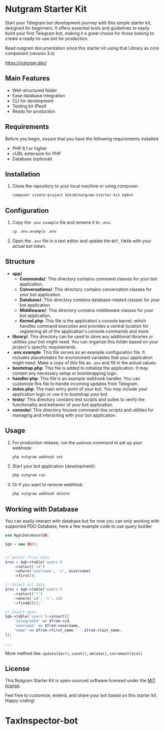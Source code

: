# Nutgram Starter Kit

Start your Telegram bot development journey with this simple starter kit, designed for beginners. It offers essential tools and guidelines to easily build your first Telegram bot, making it a great choice for those looking to create a ready-to-use bot for production.

Read nutgram documentation since this starter kit using that Library as core component (version 3.x)

https://nutgram.dev/

## Main Features

- Well-structured folder
- Ease database integration
- CLI for development
- Testing kit (Pest)
- Ready for production

## Requirements

Before you begin, ensure that you have the following requirements installed:

- PHP 8.1 or higher
- cURL extension for PHP
- Database (optional)

## Installation

1. Clone the repository to your local machine or using composer:

    ```bash
    composer create-project bots8/nutgram-starter-kit mybot
    ```

## Configuration

1. Copy the `.env.example` file and rename it to `.env`:

    ```bash
    cp .env.example .env
    ```

2. Open the `.env` file in a text editor and update the `BOT_TOKEN` with your actual bot token.

## Structure

- **app/**
  - **Commands/**: This directory contains command classes for your bot application.
  - **Conversations/**: This directory contains conversation classes for your bot application.
  - **Database/**: This directory contains database-related classes for your bot application.
  - **Middleware/**: This directory contains middleware classes for your bot application.
  - **Kernel.php**: This file is the application's console kernel, which handles command execution and provides a central location for registering all of the application's console commands and more.
- **library/**: This directory can be used to store any additional libraries or utilities your bot might need. You can organize this folder based on your project's specific requirements.
- **.env.example**: This file serves as an example configuration file. It includes placeholders for environment variables that your application might need. Make a copy of this file as `.env` and fill in the actual values.
- **bootstrap.php**: This file is added to initialize the application. It may contain any necessary setup or bootstrapping logic.
- **handler.php**: This file is an example webhook handler. You can customize this file to handle incoming updates from Telegram.
- **index.php**: The main entry point of your bot. You may include your application logic or use it to bootstrap your bot.
- **tests/**: This directory contains test scripts and suites to verify the functionality and behavior of your bot application.
- **console/**: This directory houses command-line scripts and utilities for managing and interacting with your bot application.



## Usage

1. For production release, run the `webhook` command to set up your webhook:

    ```bash
    php nutgram webhook set
    ```

2. Start your bot application (development):

    ```bash
    php nutgram run
    ```
    
3. Or if you want to remove webhhok:

    ```bash
    php nutgram webhook delete
    ```

## Working with Database

You can easily interact with database but for now you can only working with supported PDO Database, here a few example code to use query builder

```php
use App\Database\DB;

$qb = new DB();


// Select first data
$res = $qb->table('users')
    ->select('id')
    ->where('username', '=', $username)
    ->first();

// Select all data
$res = $qb->table('users')
    ->select('*')
    ->where('id', '>', 10)
    ->findAll();

// Insert data
$qb->table('users')->insert([
    'telegramId' => $from->id,
    'username' => $from->username,
    'name' => $from->first_name.' '.$from->last_name,
]);

...

```

More method like: `update($arr)`, `count()`, `delete()`, `increment($col)`

## License

This Nutgram Starter Kit is open-sourced software licensed under the [MIT license](LICENSE).

Feel free to customize, extend, and share your bot based on this starter kit. Happy coding!
# TaxInspector-bot
